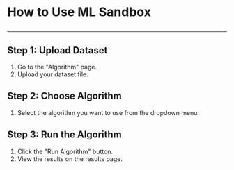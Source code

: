 # How to Use ML Sandbox<hr>

## Step 1: Upload Dataset
1. Go to the "Algorithm" page.
2. Upload your dataset file.

## Step 2: Choose Algorithm
1. Select the algorithm you want to use from the dropdown menu.

## Step 3: Run the Algorithm
1. Click the "Run Algorithm" button.
2. View the results on the results page.